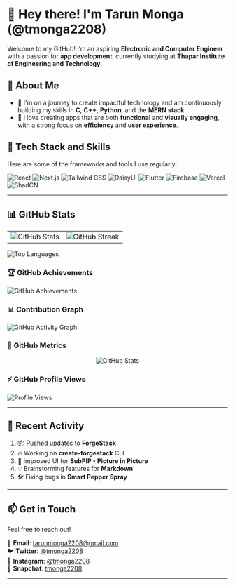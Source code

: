# 👋 Hey there! I'm Tarun Monga (@tmonga2208)  

Welcome to my GitHub! I’m an aspiring **Electronic and Computer Engineer** with a passion for **app development**, currently studying at **Thapar Institute of Engineering and Technology**.  

## 🌱 About Me  
- 🚀 I'm on a journey to create impactful technology and am continuously building my skills in **C**, **C++**, **Python**, and the **MERN stack**.  
- 🎨 I love creating apps that are both **functional** and **visually engaging**, with a strong focus on **efficiency** and **user experience**.  

## 🔧 Tech Stack and Skills  
Here are some of the frameworks and tools I use regularly:  

<p align="left">
  <img src="https://img.shields.io/badge/React-20232A?style=for-the-badge&logo=react&logoColor=61DAFB" alt="React"/>
  <img src="https://img.shields.io/badge/Next.js-000000?style=for-the-badge&logo=nextdotjs&logoColor=white" alt="Next.js"/>
  <img src="https://img.shields.io/badge/Tailwind_CSS-38B2AC?style=for-the-badge&logo=tailwind-css&logoColor=white" alt="Tailwind CSS"/>
  <img src="https://img.shields.io/badge/DaisyUI-5A67D8?style=for-the-badge&logo=daisyui&logoColor=white" alt="DaisyUI"/>
  <img src="https://img.shields.io/badge/Flutter-02569B?style=for-the-badge&logo=flutter&logoColor=white" alt="Flutter"/>
  <img src="https://img.shields.io/badge/Firebase-FFCA28?style=for-the-badge&logo=firebase&logoColor=white" alt="Firebase"/>
  <img src="https://img.shields.io/badge/Vercel-000000?style=for-the-badge&logo=vercel&logoColor=white" alt="Vercel"/>
  <img src="https://img.shields.io/badge/ShadCN-4F46E5?style=for-the-badge&logoColor=white" alt="ShadCN"/>
</p>

---

## 📊 GitHub Stats  

<table>
  <tr>
    <td valign="top">
      <img src="https://github-readme-stats.vercel.app/api?username=tmonga2208&show_icons=true&theme=radical&count_private=true" alt="GitHub Stats"/>
    </td>
    <td valign="top">
      <img src="https://github-readme-streak-stats.herokuapp.com/?user=tmonga2208&theme=radical" alt="GitHub Streak"/>
    </td>
  </tr>
</table>

![Top Languages](https://github-readme-stats.vercel.app/api/top-langs/?username=tmonga2208&layout=compact&theme=radical)  

### 🏆 GitHub Achievements  
<img src="https://github-profile-trophy.vercel.app/?username=tmonga2208&theme=radical&no-frame=true&margin-w=15&margin-h=15" alt="GitHub Achievements"/>  

### 📊 Contribution Graph  
![GitHub Activity Graph](https://github-readme-activity-graph.vercel.app/graph?username=tmonga2208&theme=radical)  

### 🚀 GitHub Metrics  
<p align="center">
  <img src="https://github-readme-stats.vercel.app/api?username=tmonga2208&show_icons=true&theme=radical&count_private=true" alt="GitHub Stats"/>
</p>

### ⚡ GitHub Profile Views  
![Profile Views](https://komarev.com/ghpvc/?username=tmonga2208&label=PROFILE+VIEWS&style=for-the-badge&color=blue)  

---

## 🚀 Recent Activity  

<!--START_SECTION:activity-->
1. 📦 Pushed updates to **ForgeStack**  
2. 🔥 Working on **create-forgestack** CLI  
3. 🎨 Improved UI for **SubPIP - Picture in Picture**  
4. 💡 Brainstorming features for **Markdown**  
5. 🛠 Fixing bugs in **Smart Pepper Spray**  
<!--END_SECTION:activity-->

---

## 📫 Get in Touch  

Feel free to reach out!  

📧 **Email**: tarunmonga2208@gmail.com  
🐦 **Twitter**: [@tmonga2208](https://twitter.com/tmonga2208)  
📸 **Instagram**: [@tmonga2208](https://instagram.com/tmonga2208)  
👻 **Snapchat**: [tmonga2208](https://www.snapchat.com/add/tmonga2208)  

---

